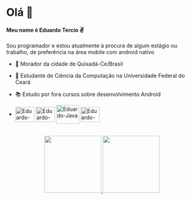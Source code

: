 # Olá 👋

#### Meu nome é Eduardo Tercio ✌

Sou programador e estou atualmente à procura de algum estágio ou trabalho, de preferência na área mobile com android nativo


- 🏡 Morador da cidade de Quixadá-Ce/Brasil
- 📖 Estudante de Ciência da Computação na Universidade Federal do Ceará
- 📚 Estudo por fora cursos sobre desenvolvimento Android

- <div style="display: inline_block">
  <img align="center" alt="Eduardo-Android" height="40" width="50" src="https://cdn.jsdelivr.net/gh/devicons/devicon/icons/android/android-original.svg">
  <img align="center" alt="Eduardo-Kotlin" height="40" width="50" src="https://cdn.jsdelivr.net/gh/devicons/devicon/icons/kotlin/kotlin-original.svg" />
  <img align="center" alt="Eduardo-Java" height="50" width="60" src="https://cdn.jsdelivr.net/gh/devicons/devicon/icons/java/java-original.svg" />
  <img align="center" alt="Eduardo-C++" height="40" width="50" src="https://cdn.jsdelivr.net/gh/devicons/devicon/icons/cplusplus/cplusplus-original.svg" />
</div><br>

<div align="center">
  <a href="https://github.com/edu37">
  <img height="150em" src="https://github-readme-stats.vercel.app/api?username=edu37&show_icons=true&theme=dracula&include_all_commits=true&count_private=true"/>
  <img height="150em" src="https://github-readme-stats.vercel.app/api/top-langs/?username=edu37&layout=compact&langs_count=100&theme=dracula"/>
</div>
